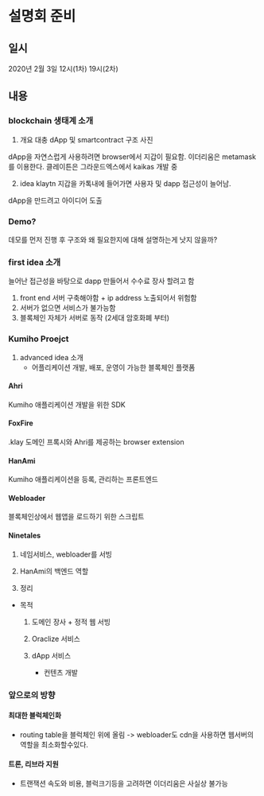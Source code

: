 # 설명회 준비

## 일시
2020년 2월 3일 12시(1차) 19시(2차)

## 내용
### blockchain 생태계 소개
1. 개요
대충 dApp 및 smartcontract 구조 사진

dApp을 자연스럽게 사용하려면 browser에서 지갑이 필요함.
이더리움은 metamask를 이용한다.
클레이튼은 그라운드엑스에서 kaikas 개발 중

2. idea
klaytn 지갑을 카톡내에 들어가면 사용자 및 dapp 접근성이 늘어남.

dApp을 만드려고 아이디어 도출


### Demo?

데모를 먼저 진행 후 구조와 왜 필요한지에 대해 설명하는게 낫지 않을까?

### first idea 소개

늘어난 접근성을 바탕으로 dapp 만들어서 수수료 장사 할려고 함


1. front end 서버 구축해야함 + ip address 노출되어서 위험함
2. 서버가 없으면 서비스가 불가능함
3. 블록체인 자체가 서버로 동작 (2세대 암호화폐 부터)

### Kumiho Proejct
1. advanced idea 소개
    - 어플리케이션 개발, 배포, 운영이 가능한 블록체인 플랫폼
#### Ahri
Kumiho 애플리케이션 개발을 위한 SDK
#### FoxFire
.klay 도메인 프록시와 Ahri를 제공하는 browser extension
#### HanAmi
Kumiho 애플리케이션을 등록, 관리하는 프론트엔드
#### Webloader
블록체인상에서 웹앱을 로드하기 위한 스크립트
#### Ninetales
1. 네임서비스, webloader를 서빙
2. HanAmi의 백엔드 역할

2. 정리
* 목적
    1. 도메인 장사 + 정적 웹 서빙

    2. Oraclize 서비스

    3. dApp 서비스
        * 컨텐츠 개발

### 앞으로의 방향
#### 최대한 블럭체인화
- routing table을 블럭체인 위에 올림 -> webloader도 cdn을 사용하면 웹서버의 역할을 최소화할수있다.
#### 트론, 리브라 지원
- 트랜잭션 속도와 비용, 블럭크기등을 고려하면 이더리움은 사실상 불가능
